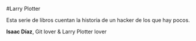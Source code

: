 #Larry Plotter

Esta serie de libros cuentan la historia de un hacker de los que hay pocos.


**Isaac Díaz**, Git lover &  Larry Plotter lover


